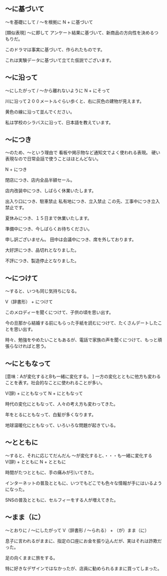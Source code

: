 

## 〜に基づいて
〜を基礎にして / 〜を根拠に
N + に基づいて


[類似表現] 〜に即して
アンケート結果に基づいて、新商品の方向性を決めるつもりだ。

このドラマは事実に基づいて、作られたものです。

これは実験データに基づいて立てた仮説でございます。

## 〜に沿って
〜にしたがって / 〜から離れないように
N + にそって


川に沿って２００メートルぐらい歩くと、右に灰色の建物が見えます。

黄色の線に沿って並んでください。

私は学校のシラバスに沿って、日本語を教えています。

## 〜につき
〜のため、〜という理由で 看板や掲示物など通知文でよく使われる表現。
硬い表現なので日常会話で使うことはほとんどない。

N + につき


閉店につき、店内全品半額セール。

店内改装中につき、しばらく休業いたします。

出入り口につき、駐車禁止
私有地につき、立入禁止
この先、工事中につき立入禁止です。

夏休みにつき、１５日まで休業いたします。

準備中につき、今しばらくお待ちください。

申し訳ございません。
田中は会議中につき、席を外しております。

大好評につき、品切れとなりました。

不評につき、製造停止となりました。

## 〜につけて
～すると、いつも同じ気持ちになる。

V（辞書形） + につけて


このメロディーを聞くにつけて、子供の頃を思い出す。

今の旦那から結婚する前にもらった手紙を読むにつけて、たくさんデートしたことを思い出す。

時々、勉強をやめたいこともあるが、電話で家族の声を聞くにつけて、もっと頑張らなければと思う。

## 〜にともなって
[意味：Aが変化するとBも一緒に変化する。
] 一方の変化とともに他方も変わることを表す。社会的なことに使われることが多い。

V(辞) + にともなって N + にともなって


時代の変化にともなって、人々の考え方も変わってきた。

年をとるにともなって、白髪が多くなります。

地球温暖化にともなって、いろいろな問題が起きている。

## 〜とともに
～すると、それに応じてだんだん ～が変化すると、・・・も一緒に変化する
V(辞) + とともに N + とともに


時間がたつとともに、手の痛みが引いてきた。

インターネットの普及とともに、いつでもどこでも色々な情報が手にはいるようになった。

SNSの普及とともに、セルフィーをする人が増えてきた。

## 〜まま（に）
〜とおりに / 〜にしたがって
V（辞書形 / 〜られる） + （が）まま（に）


息子に言われるがままに、指定の口座にお金を振り込んだが、実はそれは詐欺だった。

足の向くままに旅をする。

特に好きなデザインではなかったが、店員に勧められるままに買ってしまった。

